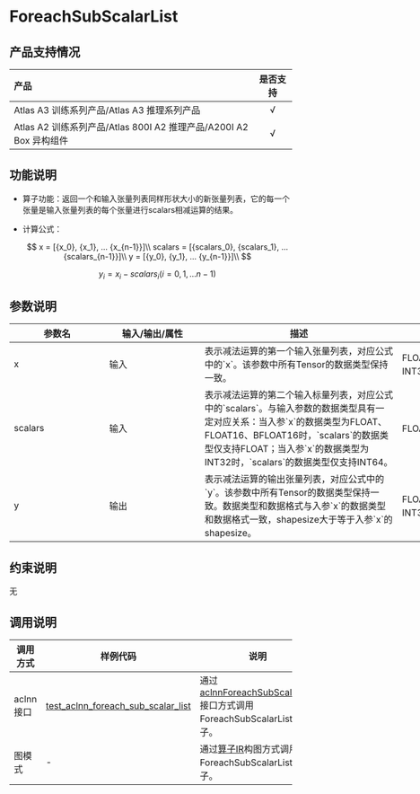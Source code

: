 # ForeachSubScalarList

## 产品支持情况

|产品             |  是否支持  |
|:-------------------------|:----------:|
|  <term>Atlas A3 训练系列产品/Atlas A3 推理系列产品</term>   |     √    |
|  <term>Atlas A2 训练系列产品/Atlas 800I A2 推理产品/A200I A2 Box 异构组件</term>     |     √    |

## 功能说明

- 算子功能：返回一个和输入张量列表同样形状大小的新张量列表，它的每一个张量是输入张量列表的每个张量进行scalars相减运算的结果。

- 计算公式：

  $$
  x = [{x_0}, {x_1}, ... {x_{n-1}}]\\
  scalars = [{scalars_0}, {scalars_1}, ... {scalars_{n-1}}]\\
  y = [{y_0}, {y_1}, ... {y_{n-1}}]\\
  $$ 

  $$
  y_i = x_i - scalars_i (i=0,1,...n-1)
  $$

## 参数说明

<table style="undefined;table-layout: fixed; width: 1005px"><colgroup>
  <col style="width: 170px">
  <col style="width: 170px">
  <col style="width: 352px">
  <col style="width: 213px">
  <col style="width: 100px">
  </colgroup>
  <thead>
    <tr>
      <th>参数名</th>
      <th>输入/输出/属性</th>
      <th>描述</th>
      <th>数据类型</th>
      <th>数据格式</th>
    </tr></thead>
  <tbody>
    <tr>
      <td>x</td>
      <td>输入</td>
      <td>表示减法运算的第一个输入张量列表，对应公式中的`x`。该参数中所有Tensor的数据类型保持一致。</td>
      <td>FLOAT32、FLOAT16、INT32、BFLOAT16</td>
      <td>ND</td>
    </tr>
    <tr>
      <td>scalars</td>
      <td>输入</td>
      <td>表示减法运算的第二个输入标量列表，对应公式中的`scalars`。与输入参数的数据类型具有一定对应关系：当入参`x`的数据类型为FLOAT、FLOAT16、BFLOAT16时，`scalars`的数据类型仅支持FLOAT；当入参`x`的数据类型为INT32时，`scalars`的数据类型仅支持INT64。</td>
      <td>FLOAT32、INT64</td>
      <td>ND</td>
    </tr>
    <tr>
      <td>y</td>
      <td>输出</td>
      <td>表示减法运算的输出张量列表，对应公式中的`y`。该参数中所有Tensor的数据类型保持一致。数据类型和数据格式与入参`x`的数据类型和数据格式一致，shapesize大于等于入参`x`的shapesize。</td>
      <td>FLOAT32、FLOAT16、INT32、BFLOAT16</td>
      <td>ND</td>
    </tr>
  </tbody></table>

## 约束说明

无

## 调用说明

| 调用方式   | 样例代码           | 说明                                         |
| ---------------- | --------------------------- | --------------------------------------------------- |
| aclnn接口  | [test_aclnn_foreach_sub_scalar_list](examples/test_aclnn_foreach_sub_scalar_list.cpp) | 通过[aclnnForeachSubScalarList](docs/aclnnForeachSubScalarList.md)接口方式调用ForeachSubScalarList算子。 |
| 图模式 | -  | 通过[算子IR](op_graph/foreach_sub_scalar_list_proto.h)构图方式调用ForeachSubScalarList算子。         |

<!--[test_geir_foreach_sub_scalar_list](examples/test_geir_foreach_sub_scalar_list.cpp)-->